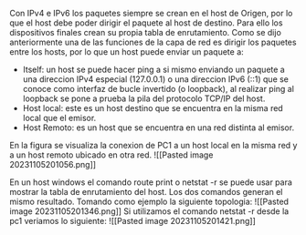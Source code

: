 Con IPv4 e IPv6 los paquetes siempre se crean en el host de Origen, por lo que el host debe poder dirigir el paquete al host de destino. Para ello los dispositivos finales crean su propia tabla de enrutamiento.
Como se dijo anteriormente una de las funciones de la capa de red es dirigir los paquetes entre los hosts, por lo que un host puede enviar un paquete a:
- Itself: un host se puede hacer ping a si mismo enviando un paquete a una direccion IPv4 especial (127.0.0.1) o una direccion IPv6 (::1) que se conoce como interfaz de bucle invertido (o loopback), al realizar ping al loopback se pone a prueba la pila del protocolo TCP/IP del host.
- Host local: este es un host destino que se encuentra en la misma red local que el emisor.
- Host Remoto: es un host que se encuentra en una red distinta al emisor.

En la figura se visualiza la conexion de PC1 a un host local en la misma red y a un host remoto ubicado en otra red.
![[Pasted image 20231105201056.png]]

En un host windows el comando route print o netstat -r se puede usar para mostrar la tabla de enrutamiento del host. Los dos comandos generan el mismo resultado.
Tomando como ejemplo la siguiente topologia:
![[Pasted image 20231105201346.png]]
Si utilizamos el comando netstat -r desde la pc1 veriamos lo siguiente:
![[Pasted image 20231105201421.png]]
